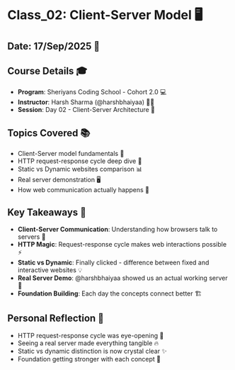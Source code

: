 # Class_02: Client-Server Model 🖥️

## Date: 17/Sep/2025 📅

## Course Details 🎓
* **Program**: Sheriyans Coding School - Cohort 2.0 💻
* **Instructor**: Harsh Sharma (@harshbhaiyaa) 👨‍🏫
* **Session**: Day 02 - Client-Server Architecture 🔄

## Topics Covered 📚
* Client-Server model fundamentals 🔗
* HTTP request-response cycle deep dive 🔄
* Static vs Dynamic websites comparison 📊
* Real server demonstration 🖥️
* How web communication actually happens 💬

## Key Takeaways 🎯
* **Client-Server Communication**: Understanding how browsers talk to servers 📡
* **HTTP Magic**: Request-response cycle makes web interactions possible ⚡
* **Static vs Dynamic**: Finally clicked - difference between fixed and interactive websites 💡
* **Real Server Demo**: @harshbhaiyaa showed us an actual working server 🎯
* **Foundation Building**: Each day the concepts connect better 🏗️

## Personal Reflection 💭
* HTTP request-response cycle was eye-opening 👀
* Seeing a real server made everything tangible 🔥
* Static vs dynamic distinction is now crystal clear ✨
* Foundation getting stronger with each concept 💪
